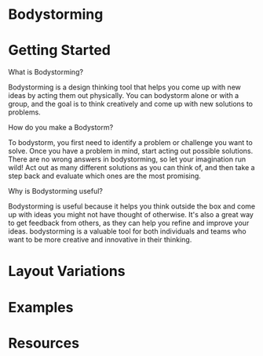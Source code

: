 # Bodystorming

# Getting Started



What is Bodystorming?

Bodystorming is a design thinking tool that helps you come up with new ideas by acting them out physically. You can bodystorm alone or with a group, and the goal is to think creatively and come up with new solutions to problems.

How do you make a Bodystorm?

To bodystorm, you first need to identify a problem or challenge you want to solve. Once you have a problem in mind, start acting out possible solutions. There are no wrong answers in bodystorming, so let your imagination run wild! Act out as many different solutions as you can think of, and then take a step back and evaluate which ones are the most promising.

Why is Bodystorming useful?

Bodystorming is useful because it helps you think outside the box and come up with ideas you might not have thought of otherwise. It's also a great way to get feedback from others, as they can help you refine and improve your ideas. bodystorming is a valuable tool for both individuals and teams who want to be more creative and innovative in their thinking.

# Layout Variations

# Examples

# Resources